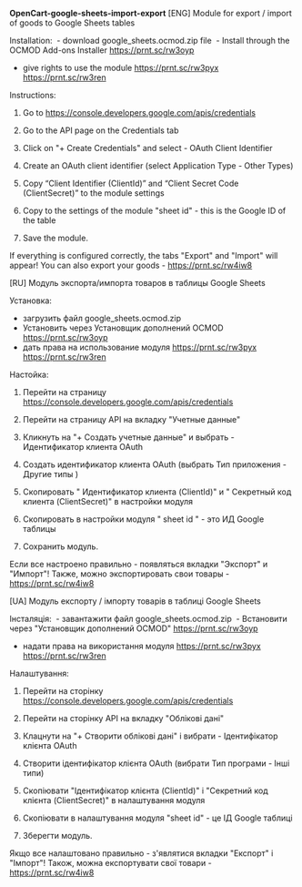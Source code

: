 **OpenCart-google-sheets-import-export**
[ENG] Module for export / import of goods to Google Sheets tables

Installation:
 - download google_sheets.ocmod.zip file
 - Install through the OCMOD Add-ons Installer https://prnt.sc/rw3oyp
- give rights to use the module https://prnt.sc/rw3pyx https://prnt.sc/rw3ren

Instructions:
1) Go to https://console.developers.google.com/apis/credentials
2) Go to the API page on the Credentials tab
3) Click on "+ Create Credentials" and select - OAuth Client Identifier
4) Create an OAuth client identifier (select Application Type - Other Types)
5) Copy “Client Identifier (ClientId)” and “Client Secret Code (ClientSecret)” to the module settings
6) Copy to the settings of the module "sheet id" - this is the Google ID of the table

7) Save the module.

If everything is configured correctly, the tabs "Export" and "Import" will appear!
You can also export your goods - https://prnt.sc/rw4iw8

[RU] Модуль экспорта/импорта товаров в таблицы Google Sheets

Установка:
 - загрузить файл google_sheets.ocmod.zip
 - Установить через Установщик дополнений OCMOD  https://prnt.sc/rw3oyp
- дать права на использование модуля https://prnt.sc/rw3pyx https://prnt.sc/rw3ren

Настойка:
1) Перейти на страницу https://console.developers.google.com/apis/credentials
2) Перейти на страницу API на вкладку "Учетные данные"
3) Кликнуть на "+ Создать учетные данные" и выбрать - Идентификатор клиента OAuth
4) Создать идентификатор клиента OAuth (выбрать Тип приложения - Другие типы )
5) Скопировать " Идентификатор клиента (ClientId)" и " Секретный код клиента (ClientSecret)" в настройки модуля
6) Скопировать в настройки модуля " sheet id " - это ИД Google таблицы 

7) Сохранить модуль.

Если все настроено правильно - появляться вкладки "Экспорт" и "Импорт"!
Также, можно экспортировать свои товары - https://prnt.sc/rw4iw8

[UA] Модуль експорту / імпорту товарів в таблиці Google Sheets

Інсталяція:
 - завантажити файл google_sheets.ocmod.zip
 - Встановити через "Установщик дополнений OCMOD" https://prnt.sc/rw3oyp
 - надати права на використання модуля https://prnt.sc/rw3pyx https://prnt.sc/rw3ren

Налаштування:
1) Перейти на сторінку https://console.developers.google.com/apis/credentials
2) Перейти на сторінку API на вкладку "Облікові дані"
3) Клацнути на "+ Створити облікові дані" і вибрати - Ідентифікатор клієнта OAuth
4) Створити ідентифікатор клієнта OAuth (вибрати Тип програми - Інші типи)
5) Скопіювати "Ідентифікатор клієнта (ClientId)" і "Секретний код клієнта (ClientSecret)" в налаштування модуля
6) Скопіювати в налаштування модуля "sheet id" - це ІД Google таблиці

7) Зберегти модуль.

Якщо все налаштовано правильно - з'являтися вкладки "Експорт" і "Імпорт"!
Також, можна експортувати свої товари - https://prnt.sc/rw4iw8
